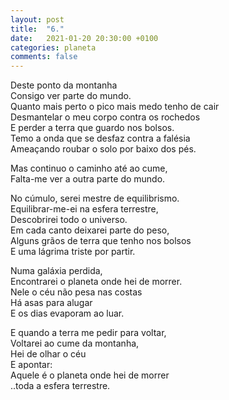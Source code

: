 ```yaml
---
layout: post
title:  "6."
date:   2021-01-20 20:30:00 +0100
categories: planeta
comments: false
---
```

Deste ponto da montanha  
Consigo ver parte do mundo.  
Quanto mais perto o pico mais medo tenho de cair  
Desmantelar o meu corpo contra os rochedos  
E perder a terra que guardo nos bolsos.  
Temo a onda que se desfaz contra a falésia  
Ameaçando roubar o solo por baixo dos pés.  

Mas continuo o caminho até ao cume,  
Falta-me ver a outra parte do mundo.  

No cúmulo,  serei mestre de equilibrismo.  
Equilibrar-me-ei na esfera terrestre,  
Descobrirei todo o universo.  
Em cada canto deixarei parte do peso,  
Alguns grãos de terra que tenho nos bolsos  
E uma lágrima triste por partir.  

Numa galáxia perdida,  
Encontrarei o planeta onde hei de morrer.  
Nele o céu não pesa nas costas  
Há asas para alugar  
E os dias evaporam ao luar.  

E quando a terra me pedir para voltar,  
Voltarei ao cume da montanha,  
Hei de olhar o céu  
E apontar:  
Aquele é o planeta onde hei de morrer  
..toda a esfera terrestre.  
